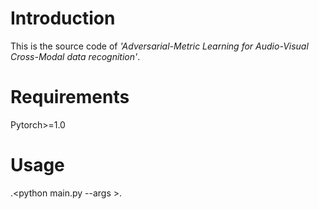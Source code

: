 # Introduction
  This is the source code of *'Adversarial-Metric Learning for Audio-Visual Cross-Modal data recognition'*.
# Requirements
  Pytorch>=1.0

# Usage
  .<python main.py --args >.
